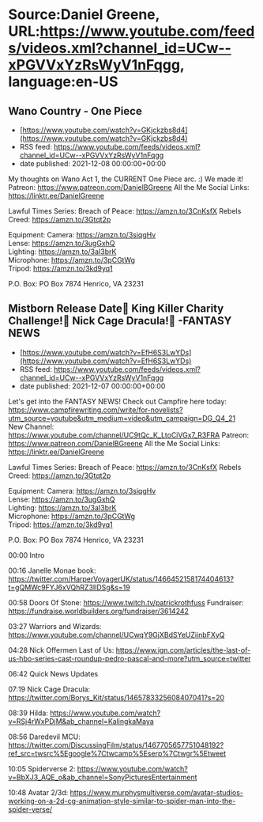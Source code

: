 # Source:Daniel Greene, URL:https://www.youtube.com/feeds/videos.xml?channel_id=UCw--xPGVVxYzRsWyV1nFqgg, language:en-US

## Wano Country - One Piece
 - [https://www.youtube.com/watch?v=GKjckzbs8d4](https://www.youtube.com/watch?v=GKjckzbs8d4)
 - RSS feed: https://www.youtube.com/feeds/videos.xml?channel_id=UCw--xPGVVxYzRsWyV1nFqgg
 - date published: 2021-12-08 00:00:00+00:00

My thoughts on Wano Act 1, the CURRENT One Piece arc. :) We made it! 
Patreon: https://www.patreon.com/DanielBGreene 
All the Me Social Links: https://linktr.ee/DanielGreene

Lawful Times Series: 
Breach of Peace: https://amzn.to/3CnKsfX
Rebels Creed: https://amzn.to/3Gtqt2p

Equipment: 
Camera: https://amzn.to/3siqgHv  
Lense: https://amzn.to/3ugGxhQ  
Lighting: https://amzn.to/3aI3brK  
Microphone: https://amzn.to/3pCGtWg  
Tripod: https://amzn.to/3kd9yq1  

P.O. Box: PO Box 7874 Henrico, VA 23231

## Mistborn Release Date🙌 King Killer Charity Challenge!💸 Nick Cage Dracula!🧛 -FANTASY NEWS
 - [https://www.youtube.com/watch?v=EfH6S3LwYDs](https://www.youtube.com/watch?v=EfH6S3LwYDs)
 - RSS feed: https://www.youtube.com/feeds/videos.xml?channel_id=UCw--xPGVVxYzRsWyV1nFqgg
 - date published: 2021-12-07 00:00:00+00:00

Let's get into the FANTASY NEWS! 
Check out Campfire here today: https://www.campfirewriting.com/write/for-novelists?utm_source=youtube&utm_medium=video&utm_campaign=DG_Q4_21  
New Channel: https://www.youtube.com/channel/UC9tQc_K_LtoCiVGx7_R3FRA
Patreon: https://www.patreon.com/DanielBGreene 
All the Me Social Links: https://linktr.ee/DanielGreene

Lawful Times Series: 
Breach of Peace: https://amzn.to/3CnKsfX
Rebels Creed: https://amzn.to/3Gtqt2p

Equipment: 
Camera: https://amzn.to/3siqgHv  
Lense: https://amzn.to/3ugGxhQ  
Lighting: https://amzn.to/3aI3brK  
Microphone: https://amzn.to/3pCGtWg  
Tripod: https://amzn.to/3kd9yq1  

P.O. Box: PO Box 7874 Henrico, VA 23231

00:00 Intro

00:16 Janelle Monae book: https://twitter.com/HarperVoyagerUK/status/1466452158174404613?t=gQMWc9FYJ6xVQhRZ3IlDSg&s=19 

00:58 Doors Of Stone: https://www.twitch.tv/patrickrothfuss
Fundraiser: https://fundraise.worldbuilders.org/fundraiser/3614242

03:27 Warriors and Wizards: https://www.youtube.com/channel/UCwqY9GjXBdSYeUZiinbFXyQ 

04:28 Nick Offermen Last of Us: https://www.ign.com/articles/the-last-of-us-hbo-series-cast-roundup-pedro-pascal-and-more?utm_source=twitter

06:42 Quick News Updates

07:19 Nick Cage Dracula: https://twitter.com/Borys_Kit/status/1465783325608407041?s=20 

08:39 Hilda: https://www.youtube.com/watch?v=RSj4rWxPDjM&ab_channel=KalingkaMaya 

08:56 Daredevil MCU: https://twitter.com/DiscussingFilm/status/1467705657751048192?ref_src=twsrc%5Egoogle%7Ctwcamp%5Eserp%7Ctwgr%5Etweet 

10:05 Spiderverse 2: https://www.youtube.com/watch?v=BbXJ3_AQE_o&ab_channel=SonyPicturesEntertainment 

10:48 Avatar 2/3d: https://www.murphysmultiverse.com/avatar-studios-working-on-a-2d-cg-animation-style-similar-to-spider-man-into-the-spider-verse/


